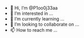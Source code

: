 - 👋 Hi, I’m @P1oo0j33aa
- 👀 I’m interested in ...
- 🌱 I’m currently learning ...
- 💞️ I’m looking to collaborate on ...
- 📫 How to reach me ...

<!---
P1oo0j33aa/P1oo0j33aa is a ✨ special ✨ repository because its `README.md` (this file) appears on your GitHub profile.
You can click the Preview link to take a look at your changes.
--->
